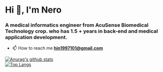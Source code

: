 <h1 align="left">Hi 👋, I'm Nero</h1>
<h3 align="left">A medical informatics engineer from AcuSense Biomedical Technology crop. who has 1.5 + years in back-end and medical application development.</h3>

- 📫 How to reach me **hin1997101@gmail.com**



[![Anurag's github stats](https://github-readme-stats.vercel.app/api?username=NeroHin&theme=gruvbox&count_private=true)](https://github.com/NeroHin/github-readme-stats)  
[![Top Langs](https://github-readme-stats.vercel.app/api/top-langs/?username=NeroHin&layout=compact&theme=gruvbox)](https://github.com/NeroHin/github-readme-stats)
